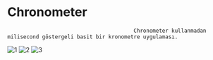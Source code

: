 #                                                                      Chronometer
                                            Chronometer kullanmadan milisecond göstergeli basit bir kronometre uygulaması.

![1](https://user-images.githubusercontent.com/49868097/142020463-31756387-33bc-48c4-baeb-718cc9c3c8d2.png)
![2](https://user-images.githubusercontent.com/49868097/127911205-55ce37cf-25cf-4d8c-bafd-295332a1ebc6.png)
![3](https://user-images.githubusercontent.com/49868097/142020485-4fd75196-54ab-4e8a-8204-7f6d962a4ae8.png)
